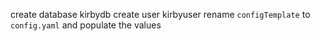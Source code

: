 create database kirbydb
create user kirbyuser
rename `configTemplate` to `config.yaml` and populate the values